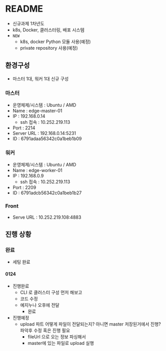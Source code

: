 # README

- 신규과제 1차년도
- k8s, Docker, 클러스터링, 배포 시스템
- `NEW` 
  - k8s, docker Python 모듈 사용(예정)
  - private repository 사용(예정)





## 환경구성

- 마스터 1대, 워커 1대 신규 구성



### 마스터

- 운영체제/시스템 : Ubuntu / AMD
- Name : edge-master-01
- IP : 192.168.0.14 
  - ssh 접속 : 10.252.219.113
- Port : 2214
- Server URL : 192.168.0.14:5231
- ID : 6791adaa56342c0a1beb1b09



### 워커

- 운영체제/시스템 : Ubuntu / AMD
- Name : edge-worker-01
- IP : 192.168.0.9 
  - ssh 접속 : 10.252.219.113
- Port : 2209
- ID : 6791adcb56342c0a1beb1b27



### Front

- Serve URL : 10.252.219.108:4883





## 진행 상황



### 완료

- 세팅 완료





#### 0124

- 진행완료
  - CLI 로 클러스터 구성 먼저 해보고 
  - 코드 수정
  - 예지누나 오후에 전달
    - 완료
- 진행예정
  - upload 파트 어떻게 파일이 전달되는지? 아니면 master 저장된거에서 진행? 파악후 수정 혹은 진행 필요
    - fileUrl 으로 오는 정보 파싱해서
    - master에 있는 파일로 upload 실행